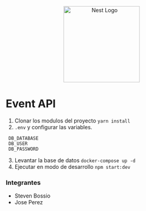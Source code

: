 <p align="center">
  <a href="http://nestjs.com/" target="blank"><img src="https://nestjs.com/img/logo-small.svg" width="200" alt="Nest Logo" /></a>
</p>

# Event API

1. Clonar los modulos del proyecto  ```yarn install```
2.  ```.env``` y configurar las variables.
   ```
    DB_DATABASE
    DB_USER
    DB_PASSWORD
   ```
3. Levantar la base de datos  ```docker-compose up -d```
4. Ejecutar en modo de desarrollo   ```npm start:dev```

### Integrantes
- Steven Bossio
- Jose Perez
